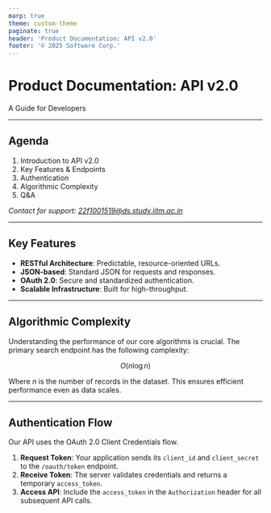 ```yaml
---
marp: true
theme: custom-theme
paginate: true
header: 'Product Documentation: API v2.0'
footer: '© 2025 Software Corp.'
---
```


<!--
theme: custom-theme
class:
 - lead
-->

<style>
  /* Define a custom theme for the presentation */
  @theme custom-theme {
    section {
      background-color: #f0f4f8;
      color: #333;
      font-family: 'Segoe UI', Tahoma, Geneva, Verdana, sans-serif;
    }
    h1, h2 {
      color: #005a9c;
      border-bottom: 2px solid #005a9c;
    }
    code {
      background-color: #e0e8f0;
      border-radius: 4px;
      padding: 2px 6px;
    }
    a {
      color: #0078d4;
    }
  }
</style>

# **Product Documentation: API v2.0**
A Guide for Developers

---

## Agenda

1.  Introduction to API v2.0
2.  Key Features & Endpoints
3.  Authentication
4.  Algorithmic Complexity
5.  Q&A

*Contact for support: <a href="mailto:22f1001519@ds.study.iitm.ac.in">22f1001519@ds.study.iitm.ac.in</a>*

---

<!--
_class:
 - invert
backgroundImage: "url('api-background.jpg')"
backgroundSize: cover
-->

## Key Features

- **RESTful Architecture**: Predictable, resource-oriented URLs.
- **JSON-based**: Standard JSON for requests and responses.
- **OAuth 2.0**: Secure and standardized authentication.
- **Scalable Infrastructure**: Built for high-throughput.

---

<!--
_header: ''
_footer: ''
-->

## Algorithmic Complexity

Understanding the performance of our core algorithms is crucial. The primary search endpoint has the following complexity:

$$
O(n \log n)
$$

Where $n$ is the number of records in the dataset. This ensures efficient performance even as data scales.

---

## Authentication Flow

Our API uses the OAuth 2.0 Client Credentials flow.

1.  **Request Token**: Your application sends its `client_id` and `client_secret` to the `/oauth/token` endpoint.
2.  **Receive Token**: The server validates credentials and returns a temporary `access_token`.
3.  **Access API**: Include the `access_token` in the `Authorization` header for all subsequent API calls.
